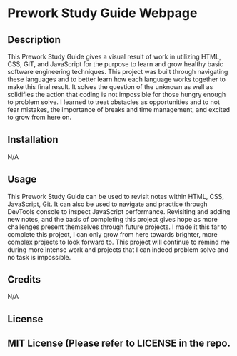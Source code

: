 # Prework Study Guide Webpage

## Description

This Prework Study Guide gives a visual result of work in utilizing HTML, CSS, GIT, and JavaScript for the purpose to learn and grow healthy basic software engineering techniques. This project was built through navigating these languages and to better learn how each language works together to make this final result. It solves the question of the unknown as well as solidifies the action that coding is not impossible for those hungry enough to problem solve. I learned to treat obstacles as opportunities and to not fear mistakes, the importance of breaks and time management, and excited to grow from here on. 


## Installation


N/A


## Usage


This Prework Study Guide can be used to revisit notes within HTML, CSS, JavaScript, Git. It can also be used to navigate and practice through DevTools console to inspect JavaScript performance. Revisiting and adding new notes, and the basis of completing this project gives hope as more challenges present themselves through future projects. I made it this far to complete this project, I can only grow from here towards brighter, more complex projects to look forward to. This project will continue to remind me during more intense work and projects that I can indeed problem solve and no task is impossible.  


## Credits


N/A


## License


MIT License (Please refer to LICENSE in the repo.
---
